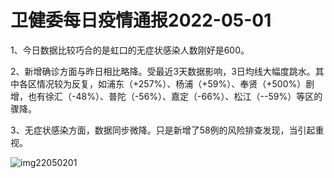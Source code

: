 # 卫健委每日疫情通报2022-05-01

1、今日数据比较巧合的是虹口的无症状感染人数刚好是600。

2、新增确诊方面与昨日相比略降。受最近3天数据影响，3日均线大幅度跳水。其中各区情况较为反复，如浦东（+257%）、杨浦（+59%）、奉贤（+500%）剧增，也有徐汇（-48%）、普陀（-56%）、嘉定（-66%）、松江（--59%）等区的骤降。

3、无症状感染方面，数据同步微降。只是新增了58例的风险排查发现，当引起重视。

<img decoding="async" src="https://i0.wp.com/s2.loli.net/2022/05/02/G67vSQ5oTOmFwa4.jpg?w=640&#038;ssl=1" alt="img22050201" data-recalc-dims="1" />
